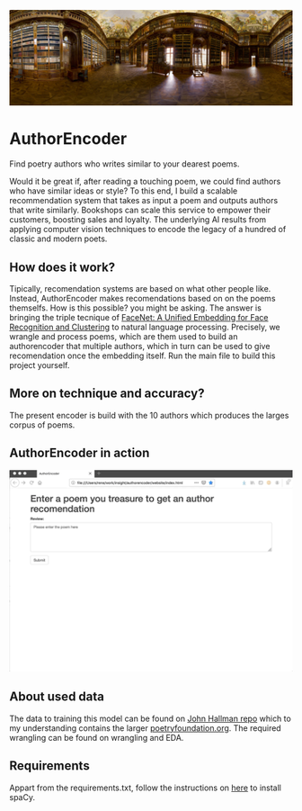 
![library.](./media/library_panoramic.jpg)
# AuthorEncoder

Find poetry authors who writes similar to your dearest poems.

Would it be great if,  after reading a touching poem, we could find authors who have similar ideas or style? To this end, I build a scalable recommendation system that takes  as input a poem and outputs authors that write similarly. Bookshops can scale this service to empower their customers, boosting sales and loyalty. The underlying AI results from applying computer vision techniques  to encode the legacy of a hundred of classic and modern poets. 

## How does it work?

Tipically, recomendation systems are based on what other people like. Instead, AuthorEncoder makes recomendations based on 
on the poems themselfs. How is this possible? you might be asking. The answer is bringing the triple tecnique of [FaceNet: A Unified Embedding for Face Recognition and Clustering](https://arxiv.org/abs/1503.03832) to natural language processing. Precisely, we wrangle and process poems, which are them used to build an authorencoder that multiple authors, which in turn can be used to give recomendation once the embedding itself. Run the main file to build this project yourself. 

## More on technique and accuracy?

The present encoder is build with the 10 authors which produces the larges corpus of poems. 

## AuthorEncoder in action

![](./media/how_it_works.gif)

## About used data

The data to training this model can be found on [John Hallman repo](https://github.com/johnhallman/poem-data-processing) which to my understanding contains the larger [poetryfoundation.org](poetryfoundation.org). The required wrangling can be found on 
wrangling and EDA. 

## Requirements 

Appart from the requirements.txt, follow the instructions on [here](https://spacy.io/usage)
to install spaCy. 
